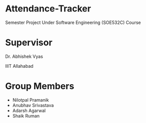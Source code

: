# Attendance-Tracker

Semester Project Under Software Engineering (SOE532C) Course

# Supervisor
Dr. Abhishek Vyas

IIIT Allahabad

# Group Members
* Nilotpal Pramanik
* Anubhav Srivastava
* Adarsh Agarwal
* Shaik Ruman
